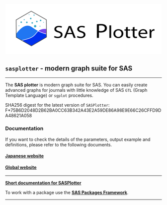 ![sasplotter](./SAS-Plotter-logo.svg)

## `sasplotter` - modern graph suite for SAS

---

The **SAS plotter** is modern graph suite for SAS. You can easily 
create advanced graphs for journals with little knowledge of 
SAS `GTL` (Graph Template Language) or `sgplot` procedures.

SHA256 digest for the latest version of `SASPlotter`: F*75B6D2048D2B62BA0CC63B342A43E2A59DE86A98E9E66C26CFFD9DA48621A058


### Documentation ###

If you want to check the details of the parameters, 
output example and definitions, please refer to the following documents.

#### [Japanese website](https://picolabs.jp)

#### [Global website](https://superman-jp.github.io/SAS_Plotter/)

---

[**Short documentation for SASPlotter**](./sasplotter.md "Documentation for SASPlotter")

To work with a package use the [**SAS Packages Framework**](https://github.com/yabwon/SAS_PACKAGES/blob/main/README.md "SPFinit").

---
